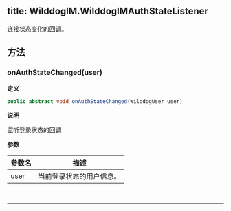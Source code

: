 title: WilddogIM.WilddogIMAuthStateListener
---
连接状态变化的回调。

## 方法

###  onAuthStateChanged(user)

**定义**

```java
public abstract void onAuthStateChanged(WilddogUser user)
```

**说明**

监听登录状态的回调


**参数**


参数名 | 描述
--- | ---
user | 当前登录状态的用户信息。
</br>

--- 

